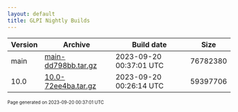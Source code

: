 ```yaml
---
layout: default
title: GLPI Nightly Builds
---
```


Version|Archive|Build date|Size
---|---|---|---
main|[main-dd798bb.tar.gz](main-dd798bb.tar.gz)|2023-09-20 00:37:01 UTC|76782380
10.0|[10.0-72ee4ba.tar.gz](10.0-72ee4ba.tar.gz)|2023-09-20 00:26:14 UTC|59397706

<font size="1">Page generated on 2023-09-20 00:37:01 UTC</font>
